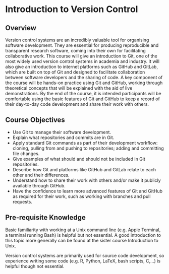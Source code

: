 # Introduction to Version Control

## Overview 

Version control systems are an incredibly valuable tool for organising software development. They are essential for producing reproducible and transparent research software, coming into their own for facilitating collaborative work. This course will give an introduction to Git, one of the most widely used version control systems in academia and industry. It will also give an introduction to internet platforms such as GitHub and GitLab, which are built on top of Git and designed to facilitate collaboration between software developers and the sharing of code. A key component of the course will be hands-on practice using Git and GitHub, working through theoretical concepts that will be explained with the aid of live demonstrations. By the end of the course, it is intended participants will be comfortable using the basic features of Git and GitHub to keep a record of their day-to-day code development and share their work with others.

## Course Objectives
- Use Git to manage their software development.
- Explain what repositories and commits are in Git.
- Apply standard Git commands as part of their development workflow: cloning, pulling from and pushing to repositories; adding and committing file changes.
- Give examples of what should and should not be included in Git repositories.
- Describe how Git and platforms like GitHub and GitLab relate to each other and their differences.
- Understand how to share their work with others and/or make it publicly available through GitHub.
- Have the confidence to learn more advanced features of Git and GitHub as required for their work, such as working with branches and pull requests.


## Pre-requisite Knowledge

Basic familiarity with working at a Unix command line (e.g. Apple Terminal, a terminal running Bash) is helpful but not essential. A good introduction to this topic more generally can be found at the sister course Introduction to Unix.

Version control systems are primarily used for source code development, so experience writing some code (e.g. R, Python, LaTeX, bash scripts, C,…) is helpful though not essential.